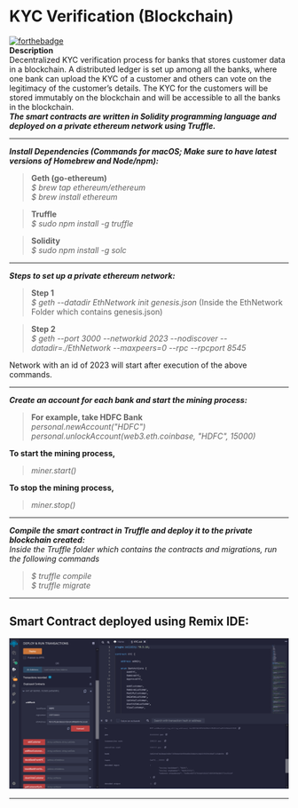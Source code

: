 # KYC Verification (Blockchain)
[![forthebadge](https://forthebadge.com/images/badges/made-with-solidity.svg)](https://forthebadge.com) \
**Description** \
Decentralized KYC verification process for banks that stores customer data in a blockchain. A distributed ledger is set up among all the banks, where one bank can upload the KYC of a customer and others can vote on the legitimacy of the customer’s details. The KYC for the customers will be stored immutably on the blockchain and will be accessible to all the banks in the blockchain. \
***The smart contracts are written in Solidity programming language and deployed on a private ethereum network using Truffle.*** 

-----
***Install Dependencies (Commands for macOS; Make sure to have latest versions of Homebrew and Node/npm):*** 

>**Geth (go-ethereum)** \
*$ brew tap ethereum/ethereum* \
*$ brew install ethereum*

>**Truffle** \
*$ sudo npm install -g truffle*

>**Solidity** \
*$ sudo npm install -g solc*

-----
***Steps to set up a private ethereum network:***
>**Step 1**   \
*$ geth --datadir EthNetwork init genesis.json* (Inside the EthNetwork Folder which contains genesis.json) 

>**Step 2**   \
*$ geth --port 3000 --networkid 2023 --nodiscover --datadir=./EthNetwork --maxpeers=0  --rpc --rpcport 8545*

Network with an id of 2023 will start after execution of the above commands.

-----
***Create an account for each bank and start the mining process:***
>**For example, take HDFC Bank** \
*personal.newAccount("HDFC")* \
*personal.unlockAccount(web3.eth.coinbase, "HDFC", 15000)*

**To start the mining process,**
> *miner.start()*

**To stop the mining process,** 
> *miner.stop()*
-----
***Compile the smart contract in Truffle and deploy it to the private blockchain created:*** \
*Inside the Truffle folder which contains the contracts and migrations, run the following commands* 
>*$ truffle compile* \
*$ truffle migrate*
-----
## Smart Contract deployed using Remix IDE: 

![***Screenshots***](remixss.png)

-----
